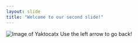 ```yaml
---
layout: slide
title: "Welcome to our second slide!"
---
```

![Image of Yaktocat](https://octodex.github.com/images/yaktocat.png)x
Use the left arrow to go back!
